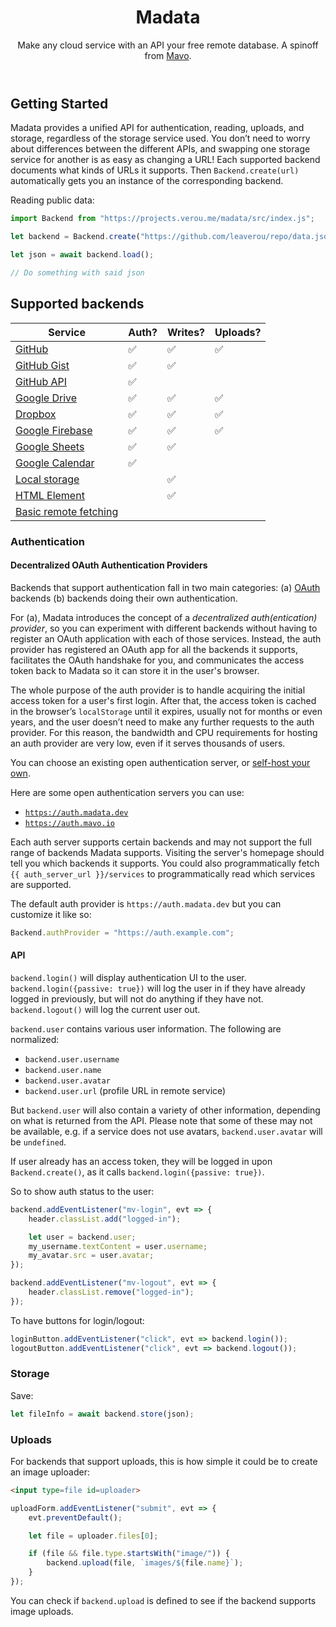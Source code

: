 <header>

# Madata

Make any cloud service with an API your free remote database.
A spinoff from [Mavo](https://mavo.io).

</header>

<main>

## Getting Started

Madata provides a unified API for authentication, reading, uploads, and storage, regardless of the storage service used.
You don’t need to worry about differences between the different APIs, and swapping one storage service for another is as easy as changing a URL!
Each supported backend documents what kinds of URLs it supports.
Then `Backend.create(url)` automatically gets you an instance of the corresponding backend.

Reading public data:

```js
import Backend from "https://projects.verou.me/madata/src/index.js";

let backend = Backend.create("https://github.com/leaverou/repo/data.json");

let json = await backend.load();

// Do something with said json
```

## Supported backends

| Service | Auth? | Writes? | Uploads? |
|---------|----|----|-----|
| [GitHub](/backends/github/) | ✅ | ✅ | ✅ |
| [GitHub Gist](/backends/github/) | ✅ | ✅ |  |
| [GitHub API](/backends/github/) | ✅ |  |  |
| [Google Drive](/backends/google/) | ✅ | ✅ | ✅ |
| [Dropbox](/backends/dropbox) | ✅ | ✅ | ✅ |
| [Google Firebase](/backends/google/) | ✅ | ✅ | ✅ |
| [Google Sheets](/backends/google/) | ✅ | ✅ |  |
| [Google Calendar](/backends/google/) | ✅ |  |  |
| [Local storage](/backends/basic/) |  | ✅ |  |
| [HTML Element](/backends/basic/) |  | ✅ |  |
| [Basic remote fetching](/backends/basic/) |  |  |  |

### Authentication

#### Decentralized OAuth Authentication Providers

Backends that support authentication fall in two main categories:
(a) [OAuth](https://en.wikipedia.org/wiki/OAuth) backends
(b) backends doing their own authentication.

For (a), Madata introduces the concept of a *decentralized auth(entication) provider*,
so you can experiment with different backends without having to register an OAuth application with each of those services.
Instead, the auth provider has registered an OAuth app for all the backends it supports,
facilitates the OAuth handshake for you, and communicates the access token back to Madata so it can store it in the user's browser.

The whole purpose of the auth provider is to handle acquiring the initial access token for a user's first login.
After that, the access token is cached in the browser’s `localStorage` until it expires, usually not for months or even years,
and the user doesn’t need to make any further requests to the auth provider.
For this reason, the bandwidth and CPU requirements for hosting an auth provider are very low,
even if it serves thousands of users.

You can choose an existing open authentication server, or [self-host your own](/docs/advanced/).

Here are some open authentication servers you can use:
- [`https://auth.madata.dev`](https://auth.madata.dev)
- [`https://auth.mavo.io`](https://auth.mavo.io)

Each auth server supports certain backends and may not support the full range of backends Madata supports.
Visiting the server's homepage should tell you which backends it supports.
You could also programmatically fetch `{{ auth_server_url }}/services` to programmatically read which services are supported.

The default auth provider is `https://auth.madata.dev` but you can customize it like so:

```js
Backend.authProvider = "https://auth.example.com";
```

#### API

`backend.login()` will display authentication UI to the user. `backend.login({passive: true})`
will log the user in if they have already logged in previously,
but will not do anything if they have not.
`backend.logout()` will log the current user out.

`backend.user` contains various user information.
The following are normalized:
- `backend.user.username`
- `backend.user.name`
- `backend.user.avatar`
- `backend.user.url` (profile URL in remote service)

But `backend.user` will also contain a variety of other information, depending on what is returned from the API.
Please note that some of these may not be available, e.g. if a service does not use avatars, `backend.user.avatar` will be `undefined`.

If user already has an access token, they will be logged in upon `Backend.create()`, as it calls `backend.login({passive: true})`.

So to show auth status to the user:

```js
backend.addEventListener("mv-login", evt => {
	header.classList.add("logged-in");

	let user = backend.user;
	my_username.textContent = user.username;
	my_avatar.src = user.avatar;
});

backend.addEventListener("mv-logout", evt => {
	header.classList.remove("logged-in");
});
```

To have buttons for login/logout:

```js
loginButton.addEventListener("click", evt => backend.login());
logoutButton.addEventListener("click", evt => backend.logout());
```

### Storage

Save:

```js
let fileInfo = await backend.store(json);
```

### Uploads

For backends that support uploads, this is how simple it could be to create an image uploader:

```html
<input type=file id=uploader>
```

```js
uploadForm.addEventListener("submit", evt => {
	evt.preventDefault();

	let file = uploader.files[0];

	if (file && file.type.startsWith("image/")) {
		backend.upload(file, `images/${file.name}`);
	}
});
```

You can check if `backend.upload` is defined to see if the backend supports image uploads.

</main>